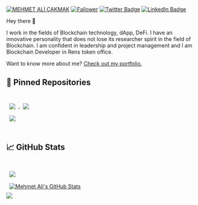 [![MEHMET ALİ ÇAKMAK](https://user-images.githubusercontent.com/79807829/159086790-9d28756c-2f4e-4e85-baec-e5f3e98361c4.png
)](softremedy.org)
[![Fallower](https://img.shields.io/github/followers/mehmet5643?color=Red&logoColor=Grey&style=social)](https:softremedy.org)
[![Twitter Badge](https://img.shields.io/badge/Twitter-Profile-informational?style=flat&logo=twitter&logoColor=white&color=1CA2F1)](https://twitter.com/MehmetSoftw)
[![LinkedIn Badge](https://img.shields.io/badge/LinkedIn-Profile-informational?style=flat&logo=linkedin&logoColor=white&color=0D76A8)](https://www.linkedin.com/in/mehmet-ali-çakmak--software/)



Hey there 👋

I work in the fields of Blockchain technology, dApp, DeFi. I have an innovative personality that does not lose its researcher spirit in the field of Blockchain. I am confident in leadership and project management and I am Blockchain Developer in Rens token office.

Want to know more about me? [Check out my portfolio.](http://mehmetalicakmak.renderforestsites.com)

## 📌 Pinned Repositories

<br>

<a href="https://github.com/mehmet5643/OrderAutomation">
  <img align="center" style="margin:0.5rem" src="https://github-readme-stats.vercel.app/api/pin/?username=mehmet5643&repo=OrderAutomation&theme=bear&hide_border=true" />
</a>



<a href="https://github.com/mehmet5643/Python_problemler.py">
   <img align="center" style="margin:0.5rem" src="https://github-readme-stats.vercel.app/api/pin/?username=mehmet5643&repo=Python_problemler.py&theme=bear&hide_border=true" />

</a>

<br>




<a href="https://github.com/mehmet5643/Blockchain">
   <img align="center" style="margin:0.5rem" src="https://github-readme-stats.vercel.app/api/pin/?username=mehmet5643&repo=Blockchain&theme=bear&hide_border=true" />
</a>



<br>
<br>

## &#x1f4c8; GitHub Stats

<br>

<a href="https://github.com/mehmet5643">
  <img align="center" style="margin:0.5rem" src="https://github-readme-stats.vercel.app/api/top-langs/?username=mehmet5643&hide=html,css&theme=bear&hide_border=true" />
</a>
<br>
<a href="https://github.com/mehmet5643">
  <img align="center" style="margin:0.5rem" src="https://github-readme-stats.vercel.app/api?username=mehmet5643&show_icons=true&line_height=27&count_private=true&theme=bear&hide_border=true" alt="Mehmet Ali's GitHub Stats" />
</a>


<br>
  <img src = "https://github-readme-streak-stats.herokuapp.com?user=mehmet5643&theme=bear&hide_border=true">
 
<!-- BLOG-POST-LIST:END -->

